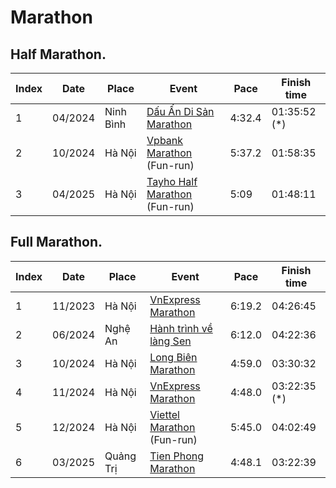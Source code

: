 # Marathon

## Half Marathon.

|Index | Date     | Place     | Event                                                                                     | Pace   | Finish time |
|---   | ---      | ---       | ---                                                                                       | ---    | ---         |
| 1    | 04/2024  | Ninh Bình | [Dấu Ấn Di Sản Marathon](https://truongpt.github.io/2024/05/03/may-tourist-marathon.html) | 4:32.4 | 01:35:52 (*)|
| 2    | 10/2024  | Hà Nội    | [Vpbank Marathon](https://vpbankmarathon.com/vi/) (Fun-run)                               | 5:37.2 | 01:58:35    |
| 3    | 04/2025  | Hà Nội    | [Tayho Half Marathon](https://tayhohalfmarathon.com/) (Fun-run)                           | 5:09   | 01:48:11    |


## Full Marathon.

|Index | Date     | Place     | Event                                                                                      | Pace   | Finish time |
|---   | ---      | ---       | ---                                                                                        | ---    | ---         |
| 1    | 11/2023  | Hà Nội    | [VnExpress Marathon](https://truongpt.github.io/2023/11/29/the-first-Marathon.html)        | 6:19.2 | 04:26:45    |
| 2    | 06/2024  | Nghệ An   | [Hành trình về làng Sen](https://truongpt.github.io/2024/06/12/cualo-marathon.html)        | 6:12.0 | 04:22:36    |
| 3    | 10/2024  | Hà Nội    | [Long Biên Marathon](https://truongpt.github.io/2024/11/11/longbien-marathon.html)         | 4:59.0 | 03:30:32    |
| 4    | 11/2024  | Hà Nội    | [VnExpress Marathon](https://truongpt.github.io/2024/12/01/vnexpress-hanoi-2024.html)      | 4:48.0 | 03:22:35 (*)|
| 5    | 12/2024  | Hà Nội    | [Viettel Marathon](https://viettelmarathon.com) (Fun-run)                                  | 5:45.0 | 04:02:49    |
| 6    | 03/2025  | Quảng Trị | [Tien Phong Marathon](https://truongpt.github.io/2025/04/04/tpm2025.html)                   | 4:48.1 | 03:22:39    |
